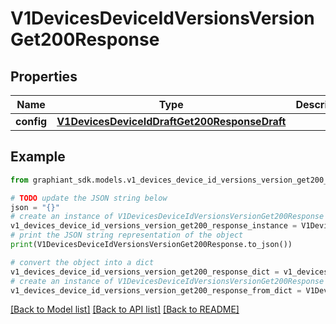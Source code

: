 # V1DevicesDeviceIdVersionsVersionGet200Response


## Properties

Name | Type | Description | Notes
------------ | ------------- | ------------- | -------------
**config** | [**V1DevicesDeviceIdDraftGet200ResponseDraft**](V1DevicesDeviceIdDraftGet200ResponseDraft.md) |  | [optional] 

## Example

```python
from graphiant_sdk.models.v1_devices_device_id_versions_version_get200_response import V1DevicesDeviceIdVersionsVersionGet200Response

# TODO update the JSON string below
json = "{}"
# create an instance of V1DevicesDeviceIdVersionsVersionGet200Response from a JSON string
v1_devices_device_id_versions_version_get200_response_instance = V1DevicesDeviceIdVersionsVersionGet200Response.from_json(json)
# print the JSON string representation of the object
print(V1DevicesDeviceIdVersionsVersionGet200Response.to_json())

# convert the object into a dict
v1_devices_device_id_versions_version_get200_response_dict = v1_devices_device_id_versions_version_get200_response_instance.to_dict()
# create an instance of V1DevicesDeviceIdVersionsVersionGet200Response from a dict
v1_devices_device_id_versions_version_get200_response_from_dict = V1DevicesDeviceIdVersionsVersionGet200Response.from_dict(v1_devices_device_id_versions_version_get200_response_dict)
```
[[Back to Model list]](../README.md#documentation-for-models) [[Back to API list]](../README.md#documentation-for-api-endpoints) [[Back to README]](../README.md)


